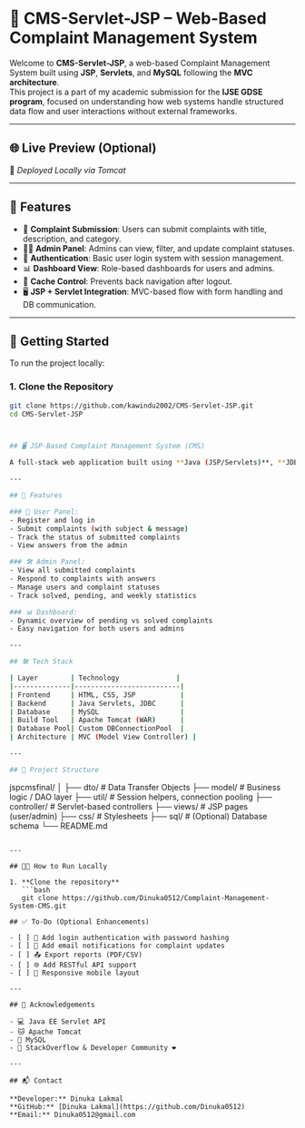 # 📢 CMS-Servlet-JSP – Web-Based Complaint Management System

Welcome to **CMS-Servlet-JSP**, a web-based Complaint Management System built using **JSP**, **Servlets**, and **MySQL** following the **MVC architecture**.  
This project is a part of my academic submission for the **IJSE GDSE program**, focused on understanding how web systems handle structured data flow and user interactions without external frameworks.

---

## 🌐 Live Preview (Optional)

🔗 _Deployed Locally via Tomcat_

---

## 🧰 Features

- 📝 **Complaint Submission**: Users can submit complaints with title, description, and category.
- 🧑‍💼 **Admin Panel**: Admins can view, filter, and update complaint statuses.
- 🔐 **Authentication**: Basic user login system with session management.
- 📊 **Dashboard View**: Role-based dashboards for users and admins.
- 🚫 **Cache Control**: Prevents back navigation after logout.
- 🖥️ **JSP + Servlet Integration**: MVC-based flow with form handling and DB communication.

---

## 🚀 Getting Started

To run the project locally:

### 1. Clone the Repository
```bash
git clone https://github.com/kawindu2002/CMS-Servlet-JSP.git
cd CMS-Servlet-JSP



## 🖥️ JSP-Based Complaint Management System (CMS)

A full-stack web application built using **Java (JSP/Servlets)**, **JDBC**, and **MySQL**, designed to manage user complaints and admin responses in an efficient and organized manner.

---

## 🚀 Features

### 👤 User Panel:
- Register and log in
- Submit complaints (with subject & message)
- Track the status of submitted complaints
- View answers from the admin

### 🛠️ Admin Panel:
- View all submitted complaints
- Respond to complaints with answers
- Manage users and complaint statuses
- Track solved, pending, and weekly statistics

### 📊 Dashboard:
- Dynamic overview of pending vs solved complaints
- Easy navigation for both users and admins

---

## 🛠️ Tech Stack

| Layer        | Technology              |
|--------------|--------------------------|
| Frontend     | HTML, CSS, JSP           |
| Backend      | Java Servlets, JDBC      |
| Database     | MySQL                    |
| Build Tool   | Apache Tomcat (WAR)      |
| Database Pool| Custom DBConnectionPool  |
| Architecture | MVC (Model View Controller) |

---

## 📂 Project Structure

```
jspcmsfinal/
│
├── dto/ # Data Transfer Objects
├── model/ # Business logic / DAO layer
├── util/ # Session helpers, connection pooling
├── controller/ # Servlet-based controllers
├── views/ # JSP pages (user/admin)
├── css/ # Stylesheets
├── sql/ # (Optional) Database schema
└── README.md
```

---

## 🧑‍💻 How to Run Locally

1. **Clone the repository**
   ```bash
   git clone https://github.com/Dinuka0512/Complaint-Management-System-CMS.git
  
## ✅ To-Do (Optional Enhancements)

- [ ] 🔐 Add login authentication with password hashing
- [ ] 📧 Add email notifications for complaint updates
- [ ] 📤 Export reports (PDF/CSV)
- [ ] 🌐 Add RESTful API support
- [ ] 📱 Responsive mobile layout

---

## 🙌 Acknowledgements

- 💻 Java EE Servlet API  
- 🐱 Apache Tomcat  
- 🐬 MySQL  
- 🧠 StackOverflow & Developer Community ❤️  

---

## 📬 Contact

**Developer:** Dinuka Lakmal  
**GitHub:** [Dinuka Lakmal](https://github.com/Dinuka0512)  
**Email:** Dinuka0512@gmail.com 



